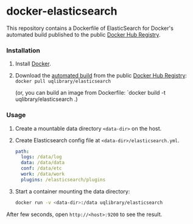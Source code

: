 docker-elasticsearch
====================

This repository contains a Dockerfile of ElasticSearch for Docker's automated build published to the public [Docker Hub Registry](https://registry.hub.docker.com/).

### Installation

1. Install [Docker](https://www.docker.com/).

2. Download the [automated build](https://registry.hub.docker.com/u/uqlibrary/elasticsearch/) from the public [Docker Hub Registry](https://registry.hub.docker.com/): `docker pull uqlibrary/elasticsearch`

   (or, you can build an image from Dockerfile: `docker build -t uqlibrary/elasticsearch .)

### Usage

1. Create a mountable data directory `<data-dir>` on the host.

2. Create Elasticsearch config file at `<data-dir>/elasticsearch.yml`.

    ```yml
    path:
      logs: /data/log
      data: /data/data
      conf: /data/etc
      work: /data/work
      plugins: /elasticsearch/plugins
    ```
3. Start a container mounting the data directory:

    ```sh
    docker run -v <data-dir>:/data uqlibrary/elasticsearch
    ```

After few seconds, open `http://<host>:9200` to see the result.
